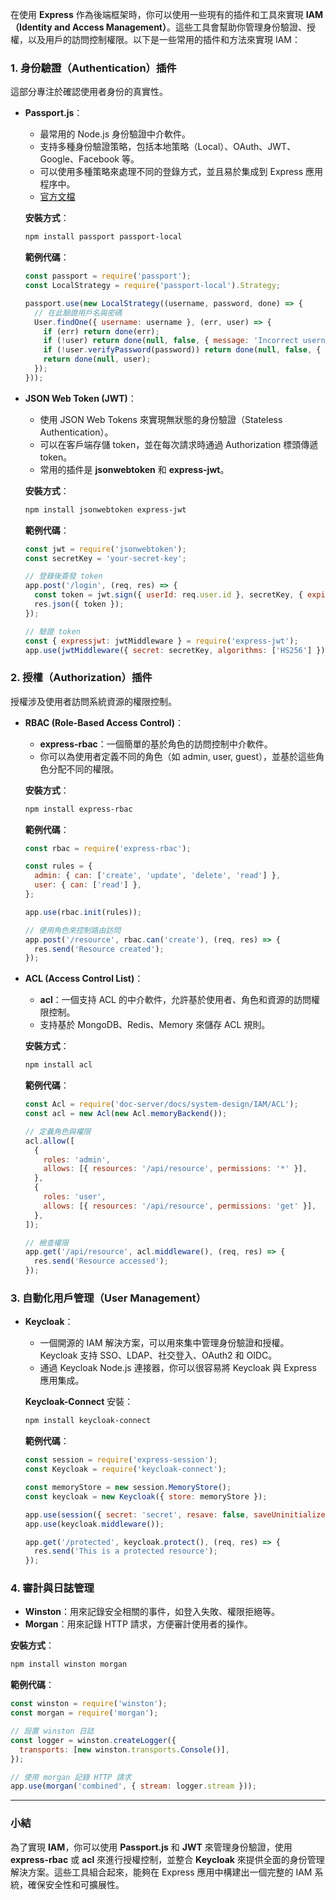 在使用 **Express** 作為後端框架時，你可以使用一些現有的插件和工具來實現 **IAM（Identity and Access Management）**。這些工具會幫助你管理身份驗證、授權，以及用戶的訪問控制權限。以下是一些常用的插件和方法來實現 IAM：

### 1. **身份驗證（Authentication）插件**
這部分專注於確認使用者身份的真實性。

- **Passport.js**：
    - 最常用的 Node.js 身份驗證中介軟件。
    - 支持多種身份驗證策略，包括本地策略（Local）、OAuth、JWT、Google、Facebook 等。
    - 可以使用多種策略來處理不同的登錄方式，並且易於集成到 Express 應用程序中。
    - [官方文檔](http://www.passportjs.org/)

  **安裝方式**：
  ```bash
  npm install passport passport-local
  ```

  **範例代碼**：
  ```javascript
  const passport = require('passport');
  const LocalStrategy = require('passport-local').Strategy;

  passport.use(new LocalStrategy((username, password, done) => {
    // 在此驗證用戶名與密碼
    User.findOne({ username: username }, (err, user) => {
      if (err) return done(err);
      if (!user) return done(null, false, { message: 'Incorrect username.' });
      if (!user.verifyPassword(password)) return done(null, false, { message: 'Incorrect password.' });
      return done(null, user);
    });
  }));
  ```

- **JSON Web Token (JWT)**：
    - 使用 JSON Web Tokens 來實現無狀態的身份驗證（Stateless Authentication）。
    - 可以在客戶端存儲 token，並在每次請求時通過 Authorization 標頭傳遞 token。
    - 常用的插件是 **jsonwebtoken** 和 **express-jwt**。

  **安裝方式**：
  ```bash
  npm install jsonwebtoken express-jwt
  ```

  **範例代碼**：
  ```javascript
  const jwt = require('jsonwebtoken');
  const secretKey = 'your-secret-key';

  // 登錄後簽發 token
  app.post('/login', (req, res) => {
    const token = jwt.sign({ userId: req.user.id }, secretKey, { expiresIn: '1h' });
    res.json({ token });
  });

  // 驗證 token
  const { expressjwt: jwtMiddleware } = require('express-jwt');
  app.use(jwtMiddleware({ secret: secretKey, algorithms: ['HS256'] }));
  ```

### 2. **授權（Authorization）插件**
授權涉及使用者訪問系統資源的權限控制。

- **RBAC (Role-Based Access Control)**：
    - **express-rbac**：一個簡單的基於角色的訪問控制中介軟件。
    - 你可以為使用者定義不同的角色（如 admin, user, guest），並基於這些角色分配不同的權限。

  **安裝方式**：
  ```bash
  npm install express-rbac
  ```

  **範例代碼**：
  ```javascript
  const rbac = require('express-rbac');

  const rules = {
    admin: { can: ['create', 'update', 'delete', 'read'] },
    user: { can: ['read'] },
  };

  app.use(rbac.init(rules));

  // 使用角色來控制路由訪問
  app.post('/resource', rbac.can('create'), (req, res) => {
    res.send('Resource created');
  });
  ```

- **ACL (Access Control List)**：
    - **acl**：一個支持 ACL 的中介軟件，允許基於使用者、角色和資源的訪問權限控制。
    - 支持基於 MongoDB、Redis、Memory 來儲存 ACL 規則。

  **安裝方式**：
  ```bash
  npm install acl
  ```

  **範例代碼**：
  ```javascript
  const Acl = require('doc-server/docs/system-design/IAM/ACL');
  const acl = new Acl(new Acl.memoryBackend());

  // 定義角色與權限
  acl.allow([
    {
      roles: 'admin',
      allows: [{ resources: '/api/resource', permissions: '*' }],
    },
    {
      roles: 'user',
      allows: [{ resources: '/api/resource', permissions: 'get' }],
    },
  ]);

  // 檢查權限
  app.get('/api/resource', acl.middleware(), (req, res) => {
    res.send('Resource accessed');
  });
  ```

### 3. **自動化用戶管理（User Management）**
- **Keycloak**：
    - 一個開源的 IAM 解決方案，可以用來集中管理身份驗證和授權。Keycloak 支持 SSO、LDAP、社交登入、OAuth2 和 OIDC。
    - 通過 Keycloak Node.js 連接器，你可以很容易將 Keycloak 與 Express 應用集成。

  **Keycloak-Connect** 安裝：
  ```bash
  npm install keycloak-connect
  ```

  **範例代碼**：
  ```javascript
  const session = require('express-session');
  const Keycloak = require('keycloak-connect');

  const memoryStore = new session.MemoryStore();
  const keycloak = new Keycloak({ store: memoryStore });

  app.use(session({ secret: 'secret', resave: false, saveUninitialized: true, store: memoryStore }));
  app.use(keycloak.middleware());

  app.get('/protected', keycloak.protect(), (req, res) => {
    res.send('This is a protected resource');
  });
  ```

### 4. **審計與日誌管理**
- **Winston**：用來記錄安全相關的事件，如登入失敗、權限拒絕等。
- **Morgan**：用來記錄 HTTP 請求，方便審計使用者的操作。

**安裝方式**：
   ```bash
   npm install winston morgan
   ```

**範例代碼**：
   ```javascript
   const winston = require('winston');
   const morgan = require('morgan');

   // 設置 winston 日誌
   const logger = winston.createLogger({
     transports: [new winston.transports.Console()],
   });

   // 使用 morgan 記錄 HTTP 請求
   app.use(morgan('combined', { stream: logger.stream }));
   ```

---

### 小結
為了實現 **IAM**，你可以使用 **Passport.js** 和 **JWT** 來管理身份驗證，使用 **express-rbac** 或 **acl** 來進行授權控制，並整合 **Keycloak** 來提供全面的身份管理解決方案。這些工具組合起來，能夠在 Express 應用中構建出一個完整的 IAM 系統，確保安全性和可擴展性。